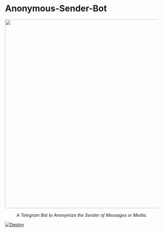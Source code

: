 # Anonymous-Sender-Bot
<p align="center">
<img src="https://telegra.ph/file/70f0362a545ead3e18030.jpg" width="620", height="620"></p>

<p align="center"><i>A Telegram Bot to Anonymize the Sender of Messages or Media.</i></p>


[![Deploy](https://www.herokucdn.com/deploy/button.svg)](https://heroku.com/deploy?template=https://github.com/prothinkergang/anonymous-bot)
